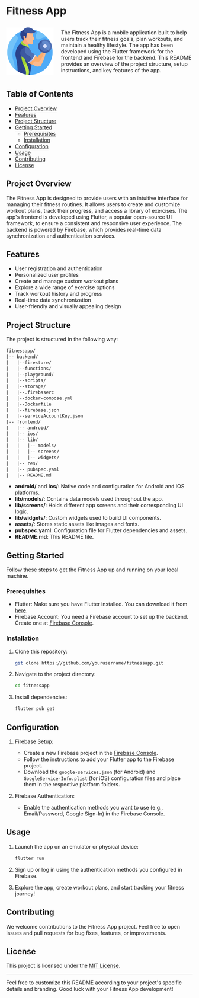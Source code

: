 # Fitness App

<div style="display: flex; align-items: center;">
    <img style="margin-right: 20px;" src="frontend/res/logo/foreground.png" alt="Image" width="128" height="128" />
    <p> The Fitness App is a mobile application built to help users track their fitness goals, plan workouts, and maintain a healthy lifestyle. The app has been developed using the Flutter framework for the frontend and Firebase for the backend. This README provides an overview of the project structure, setup instructions, and key features of the app. </p>
</div>

## Table of Contents

- [Project Overview](#project-overview)
- [Features](#features)
- [Project Structure](#project-structure)
- [Getting Started](#getting-started)
  - [Prerequisites](#prerequisites)
  - [Installation](#installation)
- [Configuration](#configuration)
- [Usage](#usage)
- [Contributing](#contributing)
- [License](#license)

## Project Overview

The Fitness App is designed to provide users with an intuitive interface for managing their fitness routines. It allows users to create and customize workout plans, track their progress, and access a library of exercises. The app's frontend is developed using Flutter, a popular open-source UI framework, to ensure a consistent and responsive user experience. The backend is powered by Firebase, which provides real-time data synchronization and authentication services.

## Features

- User registration and authentication
- Personalized user profiles
- Create and manage custom workout plans
- Explore a wide range of exercise options
- Track workout history and progress
- Real-time data synchronization
- User-friendly and visually appealing design

## Project Structure

The project is structured in the following way:

```
fitnessapp/
|-- backend/
|   |--firestore/
|   |--functions/
|   |--playground/
|   |--scripts/
|   |--storage/
|   |--.firebaserc
|   |--docker-compose.yml
|   |--Dockerfile
|   |--firebase.json
|   |--serviceAccountKey.json
|-- frontend/
|   |-- android/
|   |-- ios/
|   |-- lib/
|   |   |-- models/
|   |   |-- screens/
|   |   |-- widgets/
|   |-- res/
|   |-- pubspec.yaml
|   |-- README.md
```

- **android/** and **ios/**: Native code and configuration for Android and iOS platforms.
- **lib/models/**: Contains data models used throughout the app.
- **lib/screens/**: Holds different app screens and their corresponding UI logic.
- **lib/widgets/**: Custom widgets used to build UI components.
- **assets/**: Stores static assets like images and fonts.
- **pubspec.yaml**: Configuration file for Flutter dependencies and assets.
- **README.md**: This README file.

## Getting Started

Follow these steps to get the Fitness App up and running on your local machine.

### Prerequisites

- Flutter: Make sure you have Flutter installed. You can download it from [here](https://flutter.dev/docs/get-started/install).
- Firebase Account: You need a Firebase account to set up the backend. Create one at [Firebase Console](https://console.firebase.google.com/).

### Installation

1. Clone this repository:

   ```bash
   git clone https://github.com/yourusername/fitnessapp.git
   ```

2. Navigate to the project directory:

   ```bash
   cd fitnessapp
   ```

3. Install dependencies:

   ```bash
   flutter pub get
   ```

## Configuration

1. Firebase Setup:
   - Create a new Firebase project in the [Firebase Console](https://console.firebase.google.com/).
   - Follow the instructions to add your Flutter app to the Firebase project.
   - Download the `google-services.json` (for Android) and `GoogleService-Info.plist` (for iOS) configuration files and place them in the respective platform folders.

2. Firebase Authentication:
   - Enable the authentication methods you want to use (e.g., Email/Password, Google Sign-In) in the Firebase Console.

## Usage

1. Launch the app on an emulator or physical device:

   ```bash
   flutter run
   ```

2. Sign up or log in using the authentication methods you configured in Firebase.

3. Explore the app, create workout plans, and start tracking your fitness journey!

## Contributing

We welcome contributions to the Fitness App project. Feel free to open issues and pull requests for bug fixes, features, or improvements.

## License

This project is licensed under the [MIT License](LICENSE).

---

Feel free to customize this README according to your project's specific details and branding. Good luck with your Fitness App development!
